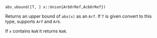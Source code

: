 ```
abs_ubound([T, ] x::Union{ArbOrRef,AcbOrRef})
```

Returns an upper bound of `abs(x)` as an `Arf`. If `T` is given convert to this type, supports `Arf` and `Arb`.

If `x` contains `NaN` it returns `NaN`.
